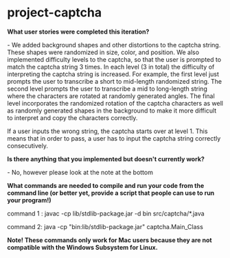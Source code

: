 # project-captcha
<strong>What user stories were completed this iteration?</strong>
<p>- We added background shapes and other distortions to the captcha string. These shapes were randomized in size, color, and position. We also implemented difficulty levels to the captcha, so that the user is prompted to match the captcha string 3 times. In each level (3 in total) the difficulty of interpreting the captcha string is increased. For example, the first level just prompts the user to transcribe a short to mid-length randomized string. The second level prompts the user to transcribe a mid to long-length string where the characters are rotated at randomly generated angles. The final level incorporates the randomized rotation of the captcha characters as well as randomly generated shapes in the background to make it more difficult to interpret and copy the characters correctly.</p>
<p> If a user inputs the wrong string, the captcha starts over at level 1. This means that in order to pass, a user has to input the captcha string correctly consecutively.</p>
<p><strong>Is there anything that you implemented but doesn't currently work?</strong></p>
<p>- No, however please look at the note at the bottom</p>
<p><strong>What commands are needed to compile and run your code from the command line (or better yet, provide a script that people can use to run your program!) </strong></p>
<p>command 1 : javac -cp lib/stdlib-package.jar -d bin src/captcha/*.java </p>
<p>command 2: java -cp "bin:lib/stdlib-package.jar" captcha.Main_Class</p>
<p><strong>Note! These commands only work for Mac users because they are not compatible with the Windows Subsystem for Linux.</strong></p>

